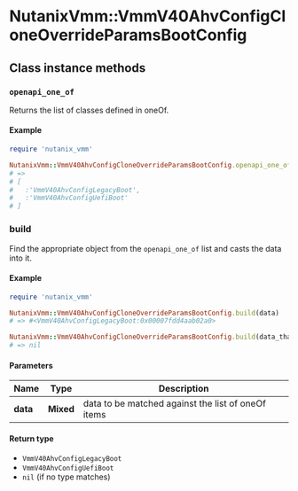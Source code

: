 # NutanixVmm::VmmV40AhvConfigCloneOverrideParamsBootConfig

## Class instance methods

### `openapi_one_of`

Returns the list of classes defined in oneOf.

#### Example

```ruby
require 'nutanix_vmm'

NutanixVmm::VmmV40AhvConfigCloneOverrideParamsBootConfig.openapi_one_of
# =>
# [
#   :'VmmV40AhvConfigLegacyBoot',
#   :'VmmV40AhvConfigUefiBoot'
# ]
```

### build

Find the appropriate object from the `openapi_one_of` list and casts the data into it.

#### Example

```ruby
require 'nutanix_vmm'

NutanixVmm::VmmV40AhvConfigCloneOverrideParamsBootConfig.build(data)
# => #<VmmV40AhvConfigLegacyBoot:0x00007fdd4aab02a0>

NutanixVmm::VmmV40AhvConfigCloneOverrideParamsBootConfig.build(data_that_doesnt_match)
# => nil
```

#### Parameters

| Name | Type | Description |
| ---- | ---- | ----------- |
| **data** | **Mixed** | data to be matched against the list of oneOf items |

#### Return type

- `VmmV40AhvConfigLegacyBoot`
- `VmmV40AhvConfigUefiBoot`
- `nil` (if no type matches)

